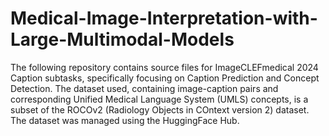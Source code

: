 # Medical-Image-Interpretation-with-Large-Multimodal-Models
The following repository contains source files for ImageCLEFmedical 2024 Caption subtasks, specifically focusing on Caption Prediction and Concept Detection. The dataset used, containing image-caption pairs and corresponding Unified Medical Language System (UMLS) concepts, is a subset of the ROCOv2 (Radiology Objects in COntext version 2) dataset. The dataset was managed using the HuggingFace Hub.
